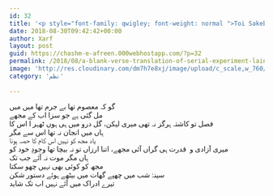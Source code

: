 ```yaml
---
id: 32
title: '<p style="font-family: qwigley; font-weight: normal ">Toi Sakebi from Lain(Translated)</p>'
date: 2018-08-30T09:42:42+00:00
author: Xarf
layout: post
guid: https://chashm-e-afreen.000webhostapp.com/?p=32
permalink: /2018/08/a-blank-verse-translation-of-serial-experiment-lains-ending-theme-toi-sakebi
image: 'http://res.cloudinary.com/dm7h7e8xj/image/upload/c_scale,w_760/v1504807239/morpheus_xdzgg1.jpg'
category: 'نظم'
 
---
```

<span style="font-family: nastaliq;">گو کہ معصوم تھا بے جرم تھا میں میں</span>  
<span style="font-family: nastaliq;">مل گئی ہے جو سزا اب کے مجھے</span>  
<span style="font-family: nastaliq;">فصل تو کاشتہ ہرگز نہ تھی میری لیکن، گل درو میں ہی ہوں ٹھہر ا اس کا</span>  
<span style="font-family: nastaliq;">ہاں میں انجان نہ تھا اس سے مگر</span>  
<span style="font-family: nastaliq;">یاد مجھ کو نہیں اس کام کا حصہ ہونا</span>  
<span style="font-family: nastaliq;">میری آزادی و  قدرت ہی گراں آئی مجھے، اتنا ارزاں تو نہ بیچا تھا وجودِ خود کو</span>  
<span style="font-family: nastaliq;">ہاں مگر موت نہ آئے جب تک</span>  
<span style="font-family: nastaliq;">مجھ کو کوئی بھی نہیں چھو سکتا</span>  
<span style="font-family: nastaliq;">سینۂ شب میں چھپے گھات میں بیٹھے ہوئے دستور شکن</span>  
<span style="font-family: nastaliq;">تیرے ادراک میں آئے نہیں اب تک شاید</span>